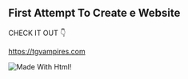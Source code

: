 ## First Attempt To Create e Website

 CHECK IT OUT 👇
 
https://tgvampires.com


![Made With Html!](https://badgen.net/badge/%20MADE-WITH%20/HTML/red)

